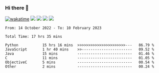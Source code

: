 ### Hi there 👋
[![wakatime](https://wakatime.com/badge/user/368879df-dc38-4b1a-86c4-8a2054a0e074.svg)](https://wakatime.com/@368879df-dc38-4b1a-86c4-8a2054a0e074)
<img src="https://img.shields.io/badge/Windows-0078D6?style=flat&logo=Windows&logoColor=white">
<img src="https://img.shields.io/badge/IntelliJ_IDEA-000000.svg?style=flat&logo=IntelliJ-IDEA&logoColor=white">
<img src="https://img.shields.io/badge/Visual_Studio_Code-007ACC?style=flat&logo=Visual-Studio-Code&logoColor=white">
<img src="https://img.shields.io/badge/Discord-5865F2?label=kano%233578&style=flat&logo=discord&logoColor=white">
<br>


<!--START_SECTION:waka-->

```text
From: 14 October 2022 - To: 10 February 2023

Total Time: 17 hrs 35 mins

Python           15 hrs 16 mins  >>>>>>>>>>>>>>>>>>>>>>---   86.79 %
JavaScript       1 hr 40 mins    >>-----------------------   09.52 %
Java             15 mins         -------------------------   01.46 %
C                11 mins         -------------------------   01.05 %
ObjectiveC       5 mins          -------------------------   00.54 %
Other            2 mins          -------------------------   00.24 %
```

<!--END_SECTION:waka-->
